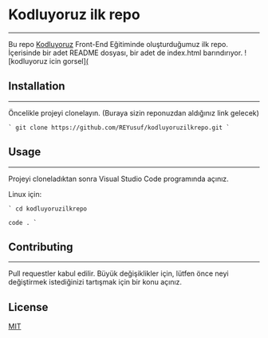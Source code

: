 # Kodluyoruz ilk repo
***
Bu repo [Kodluyoruz](https://kodluyoruz.org) Front-End Eğitiminde oluşturduğumuz ilk repo. İçerisinde bir adet README dosyası, bir adet de index.html barındırıyor.
![kodluyoruz icin gorsel][(](https://www.google.com/imgres?imgurl=https%3A%2F%2Fcdn.evrimagaci.org%2FdDVGsOl6iDM8O9AFifdOgwVe5aI%3D%2Fevrimagaci.org%252Fpublic%252Fcontent_media%252F744e020cb42c4b761473173fc5678ad6.jpg&imgrefurl=https%3A%2F%2Fevrimagaci.org%2Florem-ipsum-ne-demek-bu-cumleler-ne-ise-yariyor-10656&tbnid=tvGuLaBo53BexM&vet=12ahUKEwis7OSe2un5AhVfgv0HHaZXDI0QMygCegUIARDEAQ..i&docid=e7dAtzbHV-FbJM&w=1280&h=720&q=lorem%20ipsum%20dolor%20sit%20amet&ved=2ahUKEwis7OSe2un5AhVfgv0HHaZXDI0QMygCegUIARDEAQ)

## Installation
***
Öncelikle projeyi clonelayın. (Buraya sizin reponuzdan aldığınız link gelecek)

    ` git clone https://github.com/REYusuf/kodluyoruzilkrepo.git `

## Usage

***

Projeyi cloneladıktan sonra Visual Studio Code programında açınız.

Linux için:

    ` cd kodluyoruzilkrepo

    code . `

## Contributing
 
 ---
 Pull requestler kabul edilir. Büyük değişiklikler için, lütfen önce neyi değiştirmek istediğinizi tartışmak için bir konu açınız.

 ## License

 [MIT](https://choosealicense.com/licenses/mit/)

